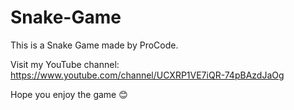 # Snake-Game
This is a Snake Game made by ProCode.

Visit my YouTube channel: https://www.youtube.com/channel/UCXRP1VE7iQR-74pBAzdJaOg

Hope you enjoy the game 😊
